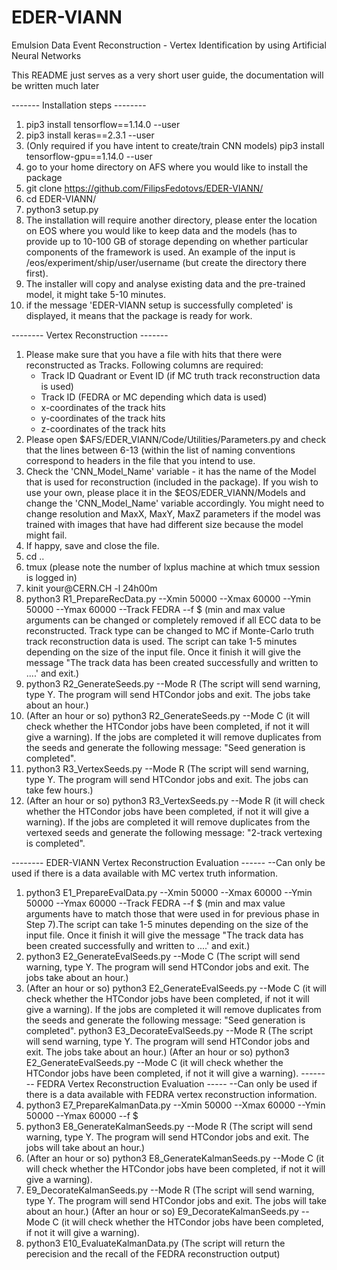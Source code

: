 # EDER-VIANN
Emulsion Data Event Reconstruction - Vertex Identification by using Artificial Neural Networks

This README just serves as a very short user guide, the documentation will be written much later

------- Installation steps --------

1) pip3 install tensorflow==1.14.0 --user
2) pip3 install keras==2.3.1 --user
3) (Only required if you have intent to create/train CNN models) pip3 install tensorflow-gpu==1.14.0 --user
4) go to your home directory on AFS where you would like to install the package
5) git clone https://github.com/FilipsFedotovs/EDER-VIANN/
6) cd EDER-VIANN/
7) python3 setup.py
8) The installation will require another directory, please enter the location on EOS where you would like to keep data and the models (has to provide up to 10-100 GB of storage depending on whether particular components of the framework is used. An example of the input is /eos/experiment/ship/user/username (but create the directory there first).
9) The installer will copy and analyse existing data and the pre-trained model, it might take 5-10 minutes.
10) if the message 'EDER-VIANN setup is successfully completed' is displayed, it means that the package is ready for work.

-------- Vertex Reconstruction -------
1) Please make sure that you have a file with hits that there were reconstructed as Tracks.
   Following columns are required: 
   - Track ID Quadrant or Event ID (if MC truth track reconstruction data is used)
   - Track ID (FEDRA or MC depending which data is used)
   - x-coordinates of the track hits
   - y-coordinates of the track hits
   - z-coordinates of the track hits
2) Please open $AFS/EDER_VIANN/Code/Utilities/Parameters.py and check that the lines between 6-13 (within the list of naming conventions correspond to headers in  the      file that you intend to use.
3) Check the 'CNN_Model_Name' variable - it has the name of the Model that is used for reconstruction (included in the package). If you wish to use your own, please place it in the $EOS/EDER_VIANN/Models and change the 'CNN_Model_Name' variable accordingly. You might need to change resolution and MaxX, MaxY, MaxZ parameters if the model was trained with images that have had different size because the model might fail.
4) If happy, save and close the file.
4) cd ..
5) tmux (please note the number of lxplus machine at which tmux session is logged in)
4) kinit your<username>@CERN.CH -l 24h00m
7) python3 R1_PrepareRecData.py --Xmin 50000 --Xmax 60000 --Ymin 50000 --Ymax 60000 --Track FEDRA --f $<your file with reconstructed tracks> (min and max value arguments can be changed or completely removed if all ECC data to be reconstructed. Track type can be changed to MC if Monte-Carlo truth track reconstruction data is used. The script can take 1-5 minutes depending on the size of the input file. Once it finish it will give the message "The track data has been created successfully and written to ....' and exit.)
8) python3 R2_GenerateSeeds.py --Mode R
   (The script will send warning, type Y. The program will send HTCondor jobs and exit. The jobs take about an hour.)
9) (After an hour or so) python3 R2_GenerateSeeds.py --Mode C (it will check whether the HTCondor jobs have been completed, if not it will give a warning).
   If the jobs are completed it will remove duplicates from the seeds and generate the following message: "Seed generation is completed".
10) python3 R3_VertexSeeds.py --Mode R
    (The script will send warning, type Y. The program will send HTCondor jobs and exit. The jobs can take few hours.)
11) (After an hour or so) python3 R3_VertexSeeds.py --Mode R (it will check whether the HTCondor jobs have been completed, if not it will give a warning).
   If the jobs are completed it will remove duplicates from the vertexed seeds and generate the following message: "2-track vertexing is completed".
   
 -------- EDER-VIANN Vertex Reconstruction Evaluation ------
 --Can only be used if there is a data available with MC vertex truth information.
1) python3 E1_PrepareEvalData.py --Xmin 50000 --Xmax 60000 --Ymin 50000 --Ymax 60000 --Track FEDRA --f $<your file with reconstructed tracks> (min and max value      arguments have to match those that were used in for previous phase in Step 7).The script can take 1-5 minutes depending on the size of the input file. Once it    finish it will give the message "The track data has been created successfully and written to ....' and exit.)
2) python3 E2_GenerateEvalSeeds.py --Mode C (The script will send warning, type Y. The program will send HTCondor jobs and exit. The jobs take about an hour.)
3) (After an hour or so) python3 E2_GenerateEvalSeeds.py --Mode C (it will check whether the HTCondor jobs have been completed, if not it will give a warning).
   If the jobs are completed it will remove duplicates from the seeds and generate the following message: "Seed generation is completed".
   python3 E3_DecorateEvalSeeds.py --Mode R (The script will send warning, type Y. The program will send HTCondor jobs and exit. The jobs take about an hour.)
   (After an hour or so) python3 E2_GenerateEvalSeeds.py --Mode C (it will check whether the HTCondor jobs have been completed, if not it will give a warning).
   -------- FEDRA Vertex Reconstruction Evaluation -----
   --Can only be used if there is a data available with FEDRA vertex reconstruction information.
1) python3 E7_PrepareKalmanData.py --Xmin 50000 --Xmax 60000 --Ymin 50000 --Ymax 60000 --f $<your file with reconstructed tracks>
2) python3 E8_GenerateKalmanSeeds.py --Mode R (The script will send warning, type Y. The program will send HTCondor jobs and exit. The jobs will take about an hour.)
3) (After an hour or so) python3 E8_GenerateKalmanSeeds.py --Mode C (it will check whether the HTCondor jobs have been completed, if not it will give a warning).
4) E9_DecorateKalmanSeeds.py --Mode R (The script will send warning, type Y. The program will send HTCondor jobs and exit. The jobs will take about an hour.)
   (After an hour or so) E9_DecorateKalmanSeeds.py --Mode C (it will check whether the HTCondor jobs have been completed, if not it will give a warning).
5) python3 E10_EvaluateKalmanData.py (The script will return the perecision and the recall of the FEDRA reconstruction output)
   
